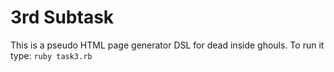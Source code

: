 # 3rd Subtask
This is a pseudo HTML page generator DSL for dead inside ghouls.
To run it type: `ruby task3.rb` 
